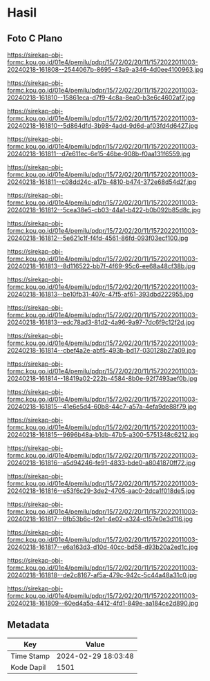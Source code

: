 # Hasil

## Foto C Plano

https://sirekap-obj-formc.kpu.go.id/01e4/pemilu/pdpr/15/72/02/20/11/1572022011003-20240218-161808--2544067b-8695-43a9-a346-4d0ee4100963.jpg

https://sirekap-obj-formc.kpu.go.id/01e4/pemilu/pdpr/15/72/02/20/11/1572022011003-20240218-161810--15861eca-d7f9-4c8a-8ea0-b3e6c4602af7.jpg

https://sirekap-obj-formc.kpu.go.id/01e4/pemilu/pdpr/15/72/02/20/11/1572022011003-20240218-161810--5d864dfd-3b98-4add-9d6d-af03fd4d6427.jpg

https://sirekap-obj-formc.kpu.go.id/01e4/pemilu/pdpr/15/72/02/20/11/1572022011003-20240218-161811--d7e611ec-6e15-46be-908b-f0aa131f6559.jpg

https://sirekap-obj-formc.kpu.go.id/01e4/pemilu/pdpr/15/72/02/20/11/1572022011003-20240218-161811--c08dd24c-a17b-4810-b474-372e68d54d2f.jpg

https://sirekap-obj-formc.kpu.go.id/01e4/pemilu/pdpr/15/72/02/20/11/1572022011003-20240218-161812--5cea38e5-cb03-44a1-b422-b0b092b85d8c.jpg

https://sirekap-obj-formc.kpu.go.id/01e4/pemilu/pdpr/15/72/02/20/11/1572022011003-20240218-161812--5e621c1f-f4fd-4561-86fd-093f03ecf100.jpg

https://sirekap-obj-formc.kpu.go.id/01e4/pemilu/pdpr/15/72/02/20/11/1572022011003-20240218-161813--8d116522-bb7f-4f69-95c6-ee68a48cf38b.jpg

https://sirekap-obj-formc.kpu.go.id/01e4/pemilu/pdpr/15/72/02/20/11/1572022011003-20240218-161813--be10fb31-407c-47f5-af61-393dbd222955.jpg

https://sirekap-obj-formc.kpu.go.id/01e4/pemilu/pdpr/15/72/02/20/11/1572022011003-20240218-161813--edc78ad3-81d2-4a96-9a97-7dc6f9c12f2d.jpg

https://sirekap-obj-formc.kpu.go.id/01e4/pemilu/pdpr/15/72/02/20/11/1572022011003-20240218-161814--cbef4a2e-abf5-493b-bd17-030128b27a09.jpg

https://sirekap-obj-formc.kpu.go.id/01e4/pemilu/pdpr/15/72/02/20/11/1572022011003-20240218-161814--18419a02-222b-4584-8b0e-92f7493aef0b.jpg

https://sirekap-obj-formc.kpu.go.id/01e4/pemilu/pdpr/15/72/02/20/11/1572022011003-20240218-161815--41e6e5d4-60b8-44c7-a57a-4efa9de88f79.jpg

https://sirekap-obj-formc.kpu.go.id/01e4/pemilu/pdpr/15/72/02/20/11/1572022011003-20240218-161815--9696b48a-b1db-47b5-a300-5751348c6212.jpg

https://sirekap-obj-formc.kpu.go.id/01e4/pemilu/pdpr/15/72/02/20/11/1572022011003-20240218-161816--a5d94246-fe91-4833-bde0-a8041870ff72.jpg

https://sirekap-obj-formc.kpu.go.id/01e4/pemilu/pdpr/15/72/02/20/11/1572022011003-20240218-161816--e53f6c29-3de2-4705-aac0-2dca1f018de5.jpg

https://sirekap-obj-formc.kpu.go.id/01e4/pemilu/pdpr/15/72/02/20/11/1572022011003-20240218-161817--6fb53b6c-f2e1-4e02-a324-c157e0e3d116.jpg

https://sirekap-obj-formc.kpu.go.id/01e4/pemilu/pdpr/15/72/02/20/11/1572022011003-20240218-161817--e6a163d3-d10d-40cc-bd58-d93b20a2ed1c.jpg

https://sirekap-obj-formc.kpu.go.id/01e4/pemilu/pdpr/15/72/02/20/11/1572022011003-20240218-161818--de2c8167-af5a-479c-942c-5c44a48a31c0.jpg

https://sirekap-obj-formc.kpu.go.id/01e4/pemilu/pdpr/15/72/02/20/11/1572022011003-20240218-161809--60ed4a5a-4412-4fd1-849e-aa184ce2d890.jpg


## Metadata

| Key        | Value               |
| ---------- | ------------------- |
| Time Stamp | 2024-02-29 18:03:48 |
| Kode Dapil | 1501                |



